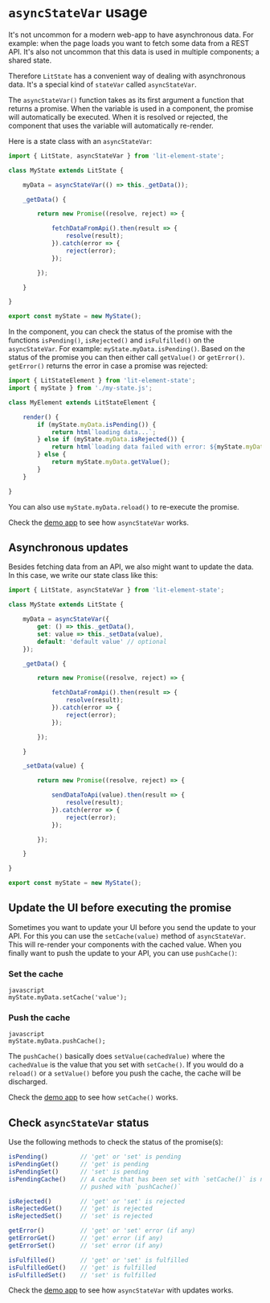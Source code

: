 # `asyncStateVar` usage

It's not uncommon for a modern web-app to have asynchronous data. For example:
when the page loads you want to fetch some data from a REST API. It's also not
uncommon that this data is used in multiple components; a shared state.

Therefore `LitState` has a convenient way of dealing with asynchronous data.
It's a special kind of `stateVar` called `asyncStateVar`.

The `asyncStateVar()` function takes as its first argument a function that
returns a promise. When the variable is used in a component, the promise will
automatically be executed. When it is resolved or rejected, the component that
uses the variable will automatically re-render.

Here is a state class with an `asyncStateVar`:

```javascript
import { LitState, asyncStateVar } from 'lit-element-state';

class MyState extends LitState {

    myData = asyncStateVar(() => this._getData());

    _getData() {

        return new Promise((resolve, reject) => {

            fetchDataFromApi().then(result => {
                resolve(result);
            }).catch(error => {
                reject(error);
            });

        });

    }

}

export const myState = new MyState();
```

In the component, you can check the status of the promise with the functions
`isPending()`, `isRejected()` and `isFulfilled()` on the `asyncStateVar`. For
example: `myState.myData.isPending()`. Based on the status of the promise you
can then either call `getValue()` or `getError()`. `getError()` returns the
error in case a promise was rejected:

```javascript
import { LitStateElement } from 'lit-element-state';
import { myState } from './my-state.js';

class MyElement extends LitStateElement {

    render() {
        if (myState.myData.isPending()) {
            return html`loading data...`;
        } else if (myState.myData.isRejected()) {
            return html`loading data failed with error: ${myState.myData.getError()}`;
        } else {
            return myState.myData.getValue();
        }
    }

}
```

You can also use `myState.myData.reload()` to re-execute the promise.

Check the [demo app](https://gitaarik.github.io/lit-state/demo-app/build/#async-state-var)
to see how `asyncStateVar` works.


## Asynchronous updates

Besides fetching data from an API, we also might want to update the data. In
this case, we write our state class like this:

```javascript
import { LitState, asyncStateVar } from 'lit-element-state';

class MyState extends LitState {

    myData = asyncStateVar({
        get: () => this._getData(),
        set: value => this._setData(value),
        default: 'default value' // optional
    });

    _getData() {

        return new Promise((resolve, reject) => {

            fetchDataFromApi().then(result => {
                resolve(result);
            }).catch(error => {
                reject(error);
            });

        });

    }

    _setData(value) {

        return new Promise((resolve, reject) => {

            sendDataToApi(value).then(result => {
                resolve(result);
            }).catch(error => {
                reject(error);
            });

        });

    }

}

export const myState = new MyState();
```


## Update the UI before executing the promise

Sometimes you want to update your UI before you send the update to your API.
For this you can use the `setCache(value)` method of `asyncStateVar`. This will
re-render your components with the cached value. When you finally want to push
the update to your API, you can use `pushCache()`: 

### Set the cache

```
javascript
myState.myData.setCache('value');
```

### Push the cache

```
javascript
myState.myData.pushCache();
```

The `pushCache()` basically does `setValue(cachedValue)` where the
`cachedValue` is the value that you set with `setCache()`. If you would do a
`reload()` or a `setValue()` before you push the cache, the cache will be
discharged.


Check the [demo app](https://gitaarik.github.io/lit-state/demo-app/build/#async-state-var-update-cache)
to see how `setCache()` works.


## Check `asyncStateVar` status

Use the following methods to check the status of the promise(s):

```javascript
isPending()         // 'get' or 'set' is pending
isPendingGet()      // 'get' is pending
isPendingSet()      // 'set' is pending
isPendingCache()    // A cache that has been set with `setCache()` is not yet
                    // pushed with `pushCache()`

isRejected()        // 'get' or 'set' is rejected
isRejectedGet()     // 'get' is rejected
isRejectedSet()     // 'set' is rejected

getError()          // 'get' or 'set' error (if any)
getErrorGet()       // 'get' error (if any)
getErrorSet()       // 'set' error (if any)

isFulfilled()       // 'get' or 'set' is fulfilled
isFulfilledGet()    // 'get' is fulfilled
isFulfilledSet()    // 'set' is fulfilled
```

Check the [demo app](https://gitaarik.github.io/lit-state/demo-app/build/#async-state-var-update)
to see how `asyncStateVar` with updates works.
